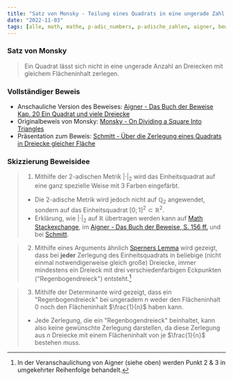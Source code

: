 ```yaml
---
title: "Satz von Monsky - Teilung eines Quadrats in eine ungerade Zahl von Dreiecken"
date: "2022-11-03"
tags: [alle, math, mathe, p-adic_numbers, p-adische_zahlen, aigner, beweis, dreieck, quadrat, aufteilen, flächeninhalt, metric, metrik, sperners_lemma, math_stackexchange, farbe, monsky]
---
```


### Satz von Monsky

>Ein Quadrat lässt sich nicht in eine ungerade Anzahl an Dreiecken mit gleichem Flächeninhalt zerlegen.

### Vollständiger Beweis 

- Anschauliche Version des Beweises: [Aigner - Das Buch der Beweise Kap. 20 Ein Quadrat und viele Dreiecke](https://link.springer.com/chapter/10.1007/978-3-642-02259-3_20)
- Originalbeweis von Monsky: [Monsky - On Dividing a Square Into Triangles](https://www.jstor.org/stable/2317329)
- Präsentation zum Beweis: [Schmitt - Über die Zerlegung eines Quadrats in Dreiecke gleicher Fläche](https://page.math.tu-berlin.de/~felsner/Lehre/TilingSlides/schmitt_100130_1.pdf)

### Skizzierung Beweisidee

>1. Mithilfe der 2-adischen Metrik $|\cdot|_{2}$ wird das Einheitsquadrat auf eine ganz spezielle Weise mit 3 Farben eingefärbt. 
>- Die 2-adische Metrik wird jedoch nicht auf $\mathbb{Q}_{2}$ angewendet, sondern auf das Einheitsquadrat $[0;1]^2\subset \mathbb{R}^2$.
>- Erklärung, wie $|\cdot|_{2}$ auf $\mathbb{R}$ übertragen werden kann auf [Math Stackexchange](https://math.stackexchange.com/questions/1348581/extending-2-adic-valuation-to-real-numbers), im [Aigner - Das Buch der Beweise, S. 156 ff.](https://link.springer.com/chapter/10.1007/978-3-642-02259-3_20) und bei [Schmitt](https://page.math.tu-berlin.de/~felsner/Lehre/TilingSlides/schmitt_100130_1.pdf#page=17).

>2. Mithilfe eines Arguments ähnlich [Sperners Lemma](https://yewtu.be/watch?v=7s-YM-kcKME) wird gezeigt, dass bei **jeder** Zerlegung des Einheitsquadrats in beliebige (nicht einmal notwendigerweise gleich große) Dreiecke, immer mindestens ein Dreieck mit drei verschiedenfarbigen Eckpunkten ("Regenbogendreieck") entsteht.[^1]

>3. Mithilfe der Determinante wird gezeigt, dass ein "Regenbogendreieck" bei ungeradem $n$ weder den Flächeninhalt $0$ noch den Flächeninhalt $\frac{1}{n}$ haben kann.
>- Jede Zerlegung, die ein "Regenbogendreieck" beinhaltet, kann also keine gewünschte Zerlegung darstellen, da diese Zerlegung aus $n$ Dreiecke mit einem Flächeninhalt von je $\frac{1}{n}$ bestehen muss.

[^1]: In der Veranschaulichung von Aigner (siehe oben) werden Punkt 2 & 3 in umgekehrter Reihenfolge behandelt.
